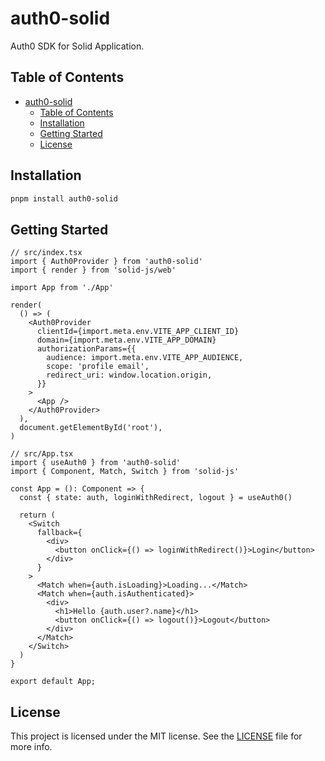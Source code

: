 # auth0-solid

Auth0 SDK for Solid Application.

## Table of Contents

- [auth0-solid](#auth0-solid)
  - [Table of Contents](#table-of-contents)
  - [Installation](#installation)
  - [Getting Started](#getting-started)
  - [License](#license)

## Installation

```bash
pnpm install auth0-solid
```

## Getting Started

```tsx
// src/index.tsx
import { Auth0Provider } from 'auth0-solid'
import { render } from 'solid-js/web'

import App from './App'

render(
  () => (
    <Auth0Provider
      clientId={import.meta.env.VITE_APP_CLIENT_ID}
      domain={import.meta.env.VITE_APP_DOMAIN}
      authorizationParams={{
        audience: import.meta.env.VITE_APP_AUDIENCE,
        scope: 'profile email',
        redirect_uri: window.location.origin,
      }}
    >
      <App />
    </Auth0Provider>
  ),
  document.getElementById('root'),
)
```


```tsx
// src/App.tsx
import { useAuth0 } from 'auth0-solid'
import { Component, Match, Switch } from 'solid-js'

const App = (): Component => {
  const { state: auth, loginWithRedirect, logout } = useAuth0()

  return (
    <Switch
      fallback={
        <div>
          <button onClick={() => loginWithRedirect()}>Login</button>
        </div>
      }
    >
      <Match when={auth.isLoading}>Loading...</Match>
      <Match when={auth.isAuthenticated}>
        <div>
          <h1>Hello {auth.user?.name}</h1>
          <button onClick={() => logout()}>Logout</button>
        </div>
      </Match>
    </Switch>
  )
}

export default App;
```
## License

This project is licensed under the MIT license. See the [LICENSE](https://github.com/cdegrel/auth0-solid/blob/main/LICENSE) file for more info.